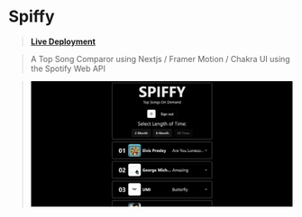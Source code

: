 # Spiffy

>**[Live Deployment]("https://spifffy.netlify.app/")**

>A Top Song Comparor using Nextjs / Framer Motion / Chakra UI using the Spotify Web API

>![demo](/docs/spiffydemo.PNG)